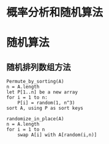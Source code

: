 # 概率分析和随机算法

# 随机算法
## 随机排列数组方法
```
Permute_by_sorting(A)
n = A.length
let P[1..n] be a new array
for i = 1 to n:
    P[i] = random(1, n^3)
sort A, using P as sort keys
```

```
randomize_in_place(A)
n = A.length
for i = 1 to n
    swap A[i] with A[random(i,n)]
```